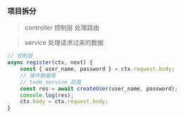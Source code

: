 

### 项目拆分

> controller 控制层 处理路由

> service 处理请求过来的数据

```js
// 控制层
async register(ctx, next) {
    const { user_name, password } = ctx.request.body;
    // 操作数据库
    // todo service 层面
    const res = await createUser(user_name, password);
    console.log(res);
    ctx.body = ctx.request.body;
}


```